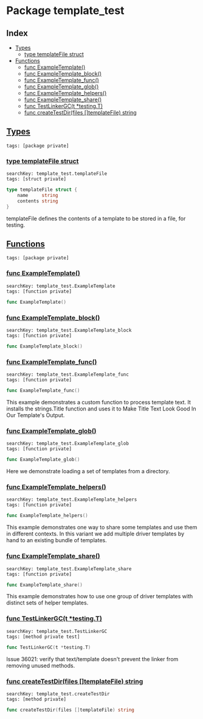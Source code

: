 # Package template_test

## Index

* [Types](#type)
    * [type templateFile struct](#templateFile)
* [Functions](#func)
    * [func ExampleTemplate()](#ExampleTemplate)
    * [func ExampleTemplate_block()](#ExampleTemplate_block)
    * [func ExampleTemplate_func()](#ExampleTemplate_func)
    * [func ExampleTemplate_glob()](#ExampleTemplate_glob)
    * [func ExampleTemplate_helpers()](#ExampleTemplate_helpers)
    * [func ExampleTemplate_share()](#ExampleTemplate_share)
    * [func TestLinkerGC(t *testing.T)](#TestLinkerGC)
    * [func createTestDir(files []templateFile) string](#createTestDir)


## <a id="type" href="#type">Types</a>

```
tags: [package private]
```

### <a id="templateFile" href="#templateFile">type templateFile struct</a>

```
searchKey: template_test.templateFile
tags: [struct private]
```

```Go
type templateFile struct {
	name     string
	contents string
}
```

templateFile defines the contents of a template to be stored in a file, for testing. 

## <a id="func" href="#func">Functions</a>

```
tags: [package private]
```

### <a id="ExampleTemplate" href="#ExampleTemplate">func ExampleTemplate()</a>

```
searchKey: template_test.ExampleTemplate
tags: [function private]
```

```Go
func ExampleTemplate()
```

### <a id="ExampleTemplate_block" href="#ExampleTemplate_block">func ExampleTemplate_block()</a>

```
searchKey: template_test.ExampleTemplate_block
tags: [function private]
```

```Go
func ExampleTemplate_block()
```

### <a id="ExampleTemplate_func" href="#ExampleTemplate_func">func ExampleTemplate_func()</a>

```
searchKey: template_test.ExampleTemplate_func
tags: [function private]
```

```Go
func ExampleTemplate_func()
```

This example demonstrates a custom function to process template text. It installs the strings.Title function and uses it to Make Title Text Look Good In Our Template's Output. 

### <a id="ExampleTemplate_glob" href="#ExampleTemplate_glob">func ExampleTemplate_glob()</a>

```
searchKey: template_test.ExampleTemplate_glob
tags: [function private]
```

```Go
func ExampleTemplate_glob()
```

Here we demonstrate loading a set of templates from a directory. 

### <a id="ExampleTemplate_helpers" href="#ExampleTemplate_helpers">func ExampleTemplate_helpers()</a>

```
searchKey: template_test.ExampleTemplate_helpers
tags: [function private]
```

```Go
func ExampleTemplate_helpers()
```

This example demonstrates one way to share some templates and use them in different contexts. In this variant we add multiple driver templates by hand to an existing bundle of templates. 

### <a id="ExampleTemplate_share" href="#ExampleTemplate_share">func ExampleTemplate_share()</a>

```
searchKey: template_test.ExampleTemplate_share
tags: [function private]
```

```Go
func ExampleTemplate_share()
```

This example demonstrates how to use one group of driver templates with distinct sets of helper templates. 

### <a id="TestLinkerGC" href="#TestLinkerGC">func TestLinkerGC(t *testing.T)</a>

```
searchKey: template_test.TestLinkerGC
tags: [method private test]
```

```Go
func TestLinkerGC(t *testing.T)
```

Issue 36021: verify that text/template doesn't prevent the linker from removing unused methods. 

### <a id="createTestDir" href="#createTestDir">func createTestDir(files []templateFile) string</a>

```
searchKey: template_test.createTestDir
tags: [method private]
```

```Go
func createTestDir(files []templateFile) string
```

